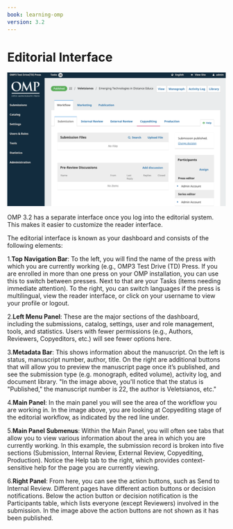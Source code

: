 ```yaml
---
book: learning-omp
version: 3.2
---
```

# Editorial Interface

![](./assets/learning-OMP-3.2-Dashboard-1.png)

OMP 3.2 has a separate interface once you log into the editorial system. This makes it easier to customize the reader interface.

The editorial interface is known as your dashboard and consists of the following elements:

1.__Top Navigation Bar__: To the left, you will find the name of the press with which you are currently working (e.g., OMP3 Test Drive (TD) Press. If you are enrolled in more than one press on your OMP installation, you can use this to switch between presses. Next to that are your Tasks (items needing immediate attention). To the right, you can switch languages if the press is multilingual, view the reader interface, or click on your username to view your profile or logout.

2.__Left Menu Panel__: These are the major sections of the dashboard, including the submissions, catalog, settings, user and role management, tools, and statistics. Users with fewer permissions (e.g., Authors, Reviewers, Copyeditors, etc.) will see fewer options here.

3.__Metadata Bar__: This shows information about the manuscript. On the left is status, manuscript number, author, title. On the right are additional buttons that will allow you to preview the manuscript page once it’s published, and see the submission type (e.g. monograph, edited volume), activity log, and document library. "In the image above, you'll notice that the status is "Published," the manuscript number is 22, the author is Veletsianos, etc."

4.__Main Panel__: In the main panel you will see the area of the workflow you are working in. In the image above, you are looking at Copyediting stage of the editorial workflow, as indicated by the red line under.

5.__Main Panel Submenus__: Within the Main Panel, you will often see tabs that allow you to view various information about the area in which you are currently working. In this example, the submission record is broken into five sections (Submission, Internal Review, External Review, Copyediting, Production). Notice the Help tab to the right, which provides context-sensitive help for the page you are currently viewing.

6.__Right Panel__: From here, you can see the action buttons, such as Send to Internal Review. Different pages have different action buttons or decision notifications. Below the action button or decision notification is the Participants table, which lists everyone (except Reviewers) involved in the submission. In the image above the action buttons are not shown as it has been published. 

